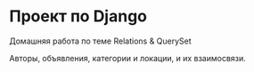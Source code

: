 # Проект по Django
Домашняя работа по теме Relations & QuerySet

Авторы, объявления, категории и локации, и их взаимосвязи.